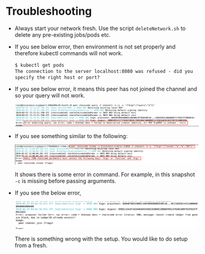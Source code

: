 Troubleshooting
===============

* Always start your network fresh. Use the script `deleteNetwork.sh` to delete any pre-existing jobs/pods etc.

* If you see below error, then environment is not set properly and therefore kubectl commands will not work.
  ```
  $ kubectl get pods
  The connection to the server localhost:8080 was refused - did you specify the right host or port?
  ```
  
* If you see below error, it means this peer has not joined the channel and so your query will not work.

  ![](images/error1.png)
  
* If you see something similar to the following:

  ![](images/error2.png)
  
  It shows there is some error in command. For example, in this snapshot `-c` is missing before passing arguments.
  
* If you see the below error,

  ![](images/error3.png)
  
  There is something wrong with the setup. You would like to do setup from a fresh.
  
